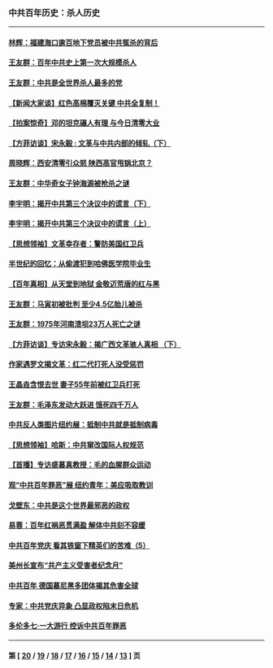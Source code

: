 ### 中共百年历史：杀人历史
---
#### [林辉：福建海口逾百地下党员被中共冤杀的背后](../../pages/nf1176106/n13878946.md?01190430) 
#### [王友群：百年中共史上第一次大规模杀人](../../pages/nf1176106/n13863785.md?01190430) 
#### [王友群：中共是全世界杀人最多的党](../../pages/nf1176106/n13860689.md?01190430) 
#### [【新闻大家谈】红色高棉覆灭关键 中共全复制！](../../pages/nf1176106/n13850222.md?01190430) 
#### [【拍案惊奇】邓的坦克碾人有理 与今日清零大业](../../pages/nf1176106/n13729574.md?01190430) 
#### [【方菲访谈】宋永毅 : 文革与中共内部的倾轧（下）](../../pages/nf1176106/n13486836.md?01190430) 
#### [周晓辉：西安清零引众怒 陕西高官甩锅北京？](../../pages/nf1176106/n13484627.md?01190430) 
#### [王友群：中华奇女子钟海源被枪杀之谜](../../pages/nf1176106/n13430555.md?01190430) 
#### [李宇明：揭开中共第三个决议中的谎言（下）](../../pages/nf1176106/n13389389.md?01190430) 
#### [李宇明：揭开中共第三个决议中的谎言（上）](../../pages/nf1176106/n13388697.md?01190430) 
#### [【思想领袖】文革幸存者：警防美国红卫兵](../../pages/nf1176106/n13339289.md?01190430) 
#### [半世纪的回忆：从偷渡犯到哈佛医学院毕业生](../../pages/nf1176106/n13345328.md?01190430) 
#### [【百年真相】从天堂到地狱 金敬迈荒唐的红与黑](../../pages/nf1176106/n13336995.md?01190430) 
#### [王友群：马寅初被批判 至少4.5亿胎儿被杀](../../pages/nf1176106/n13260313.md?01190430) 
#### [王友群：1975年河南溃坝23万人死亡之谜](../../pages/nf1176106/n13231576.md?01190430) 
#### [【方菲访谈】专访宋永毅：揭广西文革骇人真相 （下）](../../pages/nf1176106/n13209074.md?01190430) 
#### [作家遇罗文揭文革：红二代打死人没受惩罚](../../pages/nf1176106/n13205254.md?01190430) 
#### [王晶垚含恨去世 妻子55年前被红卫兵打死](../../pages/nf1176106/n13203590.md?01190430) 
#### [王友群：毛泽东发动大跃进 饿死四千万人](../../pages/nf1176106/n13177158.md?01190430) 
#### [中共反人类图片纽约展：抵制中共就是抵制病毒](../../pages/nf1176106/n13115371.md?01190430) 
#### [【思想领袖】哈斯：中共窜改国际人权规范](../../pages/nf1176106/n13053647.md?01190430) 
#### [【首播】专访盛慕真教授：毛的血腥群众运动](../../pages/nf1176106/n13091782.md?01190430) 
#### [观“中共百年罪恶”展 纽约青年：美应吸取教训](../../pages/nf1176106/n13085246.md?01190430) 
#### [戈壁东：中共是这个世界最邪恶的政权](../../pages/nf1176106/n13085641.md?01190430) 
#### [易蓉：百年红祸恶贯满盈 解体中共刻不容缓](../../pages/nf1176106/n13084455.md?01190430) 
#### [中共百年党庆 看其铁窗下精英们的苦难（5）](../../pages/nf1176106/n13076766.md?01190430) 
#### [美州长宣布“共产主义受害者纪念月”](../../pages/nf1176106/n13074024.md?01190430) 
#### [中共百年 德国慕尼黑多团体揭其危害全球](../../pages/nf1176106/n13068873.md?01190430) 
#### [专家：中共党庆异象 凸显政权陷末日危机](../../pages/nf1176106/n13067084.md?01190430) 
#### [多伦多七·一大游行 控诉中共百年罪恶](../../pages/nf1176106/n13062043.md?01190430) 

---
#### 第 [ [20](./20.md?01190430) / [19](./19.md?01190430) / [18](./18.md?01190430) / [17](./17.md?01190430) / [16](./16.md?01190430) / [15](./15.md?01190430) / [14](./14.md?01190430) / [13](./13.md?01190430) ] 页
